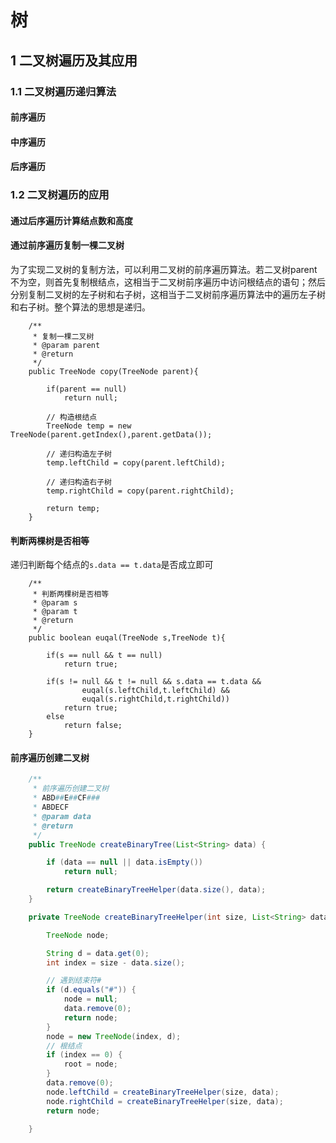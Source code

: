 # 树
## 1 二叉树遍历及其应用
### 1.1 二叉树遍历递归算法
#### 前序遍历
#### 中序遍历
#### 后序遍历

### 1.2 二叉树遍历的应用
#### 通过后序遍历计算结点数和高度
#### 通过前序遍历复制一棵二叉树
为了实现二叉树的复制方法，可以利用二叉树的前序遍历算法。若二叉树parent不为空，则首先复制根结点，这相当于二叉树前序遍历中访问根结点的语句；然后分别复制二叉树的左子树和右子树，这相当于二叉树前序遍历算法中的遍历左子树和右子树。整个算法的思想是递归。
```
	/**
     * 复制一棵二叉树
     * @param parent
     * @return
     */
    public TreeNode copy(TreeNode parent){

        if(parent == null)
            return null;

        // 构造根结点
        TreeNode temp = new TreeNode(parent.getIndex(),parent.getData());

        // 递归构造左子树
        temp.leftChild = copy(parent.leftChild);

        // 递归构造右子树
        temp.rightChild = copy(parent.rightChild);

        return temp;
    }
```
#### 判断两棵树是否相等
递归判断每个结点的`s.data == t.data`是否成立即可
```
	/**
     * 判断两棵树是否相等
     * @param s
     * @param t
     * @return
     */
    public boolean euqal(TreeNode s,TreeNode t){

        if(s == null && t == null)
            return true;

        if(s != null && t != null && s.data == t.data &&
                euqal(s.leftChild,t.leftChild) &&
                euqal(s.rightChild,t.rightChild))
            return true;
        else
            return false;
    }
```
#### 前序遍历创建二叉树
```java
 	/**
     * 前序遍历创建二叉树
     * ABD##E##CF###
     * ABDECF
     * @param data
     * @return
     */
    public TreeNode createBinaryTree(List<String> data) {

        if (data == null || data.isEmpty())
            return null;

        return createBinaryTreeHelper(data.size(), data);
    }

    private TreeNode createBinaryTreeHelper(int size, List<String> data) {

        TreeNode node;

        String d = data.get(0);
        int index = size - data.size();

        // 遇到结束符#
        if (d.equals("#")) {
            node = null;
            data.remove(0);
            return node;
        }
        node = new TreeNode(index, d);
        // 根结点
        if (index == 0) {
            root = node;
        }
        data.remove(0);
        node.leftChild = createBinaryTreeHelper(size, data);
        node.rightChild = createBinaryTreeHelper(size, data);
        return node;

    }
```